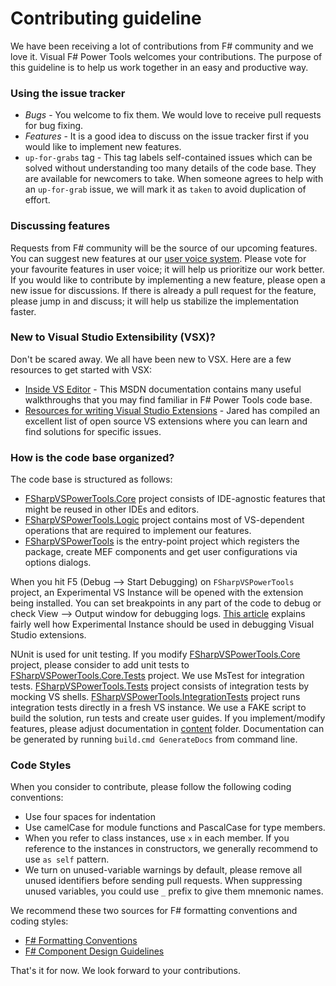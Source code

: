 Contributing guideline
============

We have been receiving a lot of contributions from F# community and we love it. 
Visual F# Power Tools welcomes your contributions. 
The purpose of this guideline is to help us work together in an easy and productive way.

### Using the issue tracker

 - *Bugs* - You welcome to fix them. We would love to receive pull requests for bug fixing.
 - *Features* - It is a good idea to discuss on the issue tracker first if you would like to implement new features.
 - `up-for-grabs` tag - This tag labels self-contained issues which can be solved without understanding too many details of the code base. 
They are available for newcomers to take. When someone agrees to help with an `up-for-grab` issue, we will mark it as `taken` to avoid duplication of effort.

### Discussing features

Requests from F# community will be the source of our upcoming features. 
You can suggest new features at our [user voice system](http://vfpt.uservoice.com/). 
Please vote for your favourite features in user voice; it will help us prioritize our work better. 
If you would like to contribute by implementing a new feature, please open a new issue for discussions. 
If there is already a pull request for the feature, please jump in and discuss; it will help us stabilize the implementation faster.

### New to Visual Studio Extensibility (VSX)?
Don't be scared away. We all have been new to VSX.
Here are a few resources to get started with VSX:

 - [Inside VS Editor](http://msdn.microsoft.com/en-us/library/vstudio/dd885240.aspx) - This MSDN documentation contains many useful walkthroughs that you may find familiar in F# Power Tools code base.
 - [Resources for writing Visual Studio Extensions](https://github.com/jaredpar/VsVim/wiki/Resources-for-writing-Visual-Studio-Extensions) - Jared has compiled an excellent list of open source VS extensions where you can learn and find solutions for specific issues.

### How is the code base organized?

The code base is structured as follows:

 - [FSharpVSPowerTools.Core](src/FSharpVSPowerTools.Core) project consists of IDE-agnostic features that might be reused in other IDEs and editors.
 - [FSharpVSPowerTools.Logic](src/FSharpVSPowerTools.Logic) project contains most of VS-dependent operations that are required to implement our features.
 - [FSharpVSPowerTools](src/FSharpVSPowerTools) is the entry-point project which registers the package, create MEF components and get user configurations via options dialogs.

When you hit F5 (Debug --> Start Debugging) on `FSharpVSPowerTools` project, an Experimental VS Instance will be opened with the extension being installed. 
You can set breakpoints in any part of the code to debug or check View --> Output window for debugging logs.
[This article](http://dotneteers.net/blogs/divedeeper/archive/2010/03/02/VisualStudioPackages.aspx) explains fairly well how Experimental Instance should be used in debugging Visual Studio extensions.

NUnit is used for unit testing. 
If you modify [FSharpVSPowerTools.Core](src/FSharpVSPowerTools.Core) project, please consider to add unit tests to [FSharpVSPowerTools.Core.Tests](tests/FSharpVSPowerTools.Core.Tests) project.
We use MsTest for integration tests.
[FSharpVSPowerTools.Tests](tests/FSharpVSPowerTools.Tests) project consists of integration tests by mocking VS shells.
[FSharpVSPowerTools.IntegrationTests](tests/FSharpVSPowerTools.IntegrationTests) project runs integration tests directly in a fresh VS instance.
We use a FAKE script to build the solution, run tests and create user guides. 
If you implement/modify features, please adjust documentation in [content](docs/content) folder. 
Documentation can be generated by running `build.cmd GenerateDocs` from command line.

### Code Styles

When you consider to contribute, please follow the following coding conventions:
 
 - Use four spaces for indentation
 - Use camelCase for module functions and PascalCase for type members.
 - When you refer to class instances, use `x` in each  member. If you reference to the instances in constructors, we generally recommend to use `as self` pattern.
 - We turn on unused-variable warnings by default, please remove all unused identifiers before sending pull requests. 
When suppressing unused variables, you could use `_` prefix to give them mnemonic names.

We recommend these two sources for F# formatting conventions and coding styles:
 
 - [F# Formatting Conventions](https://github.com/dungpa/fantomas/blob/master/docs/FormattingConventions.md)
 - [F# Component Design Guidelines](http://fsharp.org/about/files/guidelines.pdf)


That's it for now. We look forward to your contributions.


